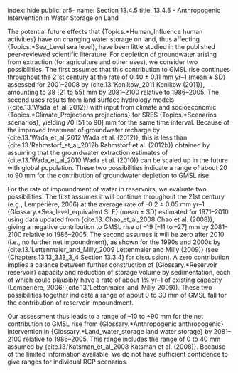 index: hide
public: ar5-
name: Section 13.4.5
title: 13.4.5 - Anthropogenic Intervention in Water Storage on Land

The potential future effects that {Topics.*Human_Influence human activities} have on changing water storage on land, thus affecting {Topics.*Sea_Level sea level}, have been little studied in the published peer-reviewed scientific literature. For depletion of groundwater arising from extraction (for agriculture and other uses), we consider two possibilities. The first assumes that this contribution to GMSL rise continues throughout the 21st century at the rate of 0.40 ± 0.11 mm yr–1 (mean ± SD) assessed for 2001–2008 by {cite.13.'Konikow_2011 Konikow (2011)}, amounting to 38 [21 to 55] mm by 2081–2100 relative to 1986–2005. The second uses results from land surface hydrology models ({cite.13.'Wada_et_al_2012}) with input from climate and socioeconomic {Topics.*Climate_Projections projections} for SRES {Topics.*Scenarios scenarios}, yielding 70 [51 to 90] mm for the same time interval. Because of the improved treatment of groundwater recharge by {cite.13.'Wada_et_al_2012 Wada et al. (2012)}, this is less than {cite.13.'Rahmstorf_et_al_2012b Rahmstorf et al. (2012b)} obtained by assuming that the groundwater extraction estimates of {cite.13.'Wada_et_al_2010 Wada et al. (2010)} can be scaled up in the future with global population. These two possibilities indicate a range of about 20 to 90 mm for the contribution of groundwater depletion to GMSL rise.

For the rate of impoundment of water in reservoirs, we evaluate two possibilities. The first assumes it will continue throughout the 21st century (e.g., Lempérière, 2006) at the average rate of –0.2 ± 0.05 mm yr–1 {Glossary.*Sea_level_equivalent SLE} (mean ± SD) estimated for 1971–2010 using data updated from {cite.13.'Chao_et_al_2008 Chao et al. (2008)}, giving a negative contribution to GMSL rise of –19 [–11 to –27] mm by 2081–2100 relative to 1986–2005. The second assumes it will be zero after 2010 (i.e., no further net impoundment), as shown for the 1990s and 2000s by {cite.13.'Lettenmaier_and_Milly_2009 Lettenmaier and Milly (2009)} (see {Chapters.13.13_3.13_3_4 Section 13.3.4} for discussion). A zero contribution implies a balance between further construction of {Glossary.*Reservoir reservoir} capacity and reduction of storage volume by sedimentation, each of which could plausibly have a rate of about 1% yr–1 of existing capacity (Lempérière, 2006; {cite.13.'Lettenmaier_and_Milly_2009}). These two possibilities together indicate a range of about 0 to 30 mm of GMSL fall for the contribution of reservoir impoundment.

Our assessment thus leads to a range of –10 to +90 mm for the net contribution to GMSL rise from {Glossary.*Anthropogenic anthropogenic} intervention in {Glossary.*Land_water_storage land water storage} by 2081–2100 relative to 1986–2005. This range includes the range of 0 to 40 mm assumed by {cite.13.'Katsman_et_al_2008 Katsman et al. (2008)}. Because of the limited information available, we do not have sufficient confidence to give ranges for individual RCP scenarios.
